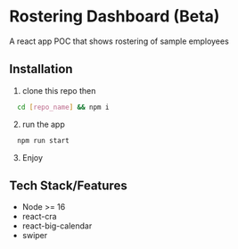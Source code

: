 
# Rostering Dashboard (Beta)

A react app POC that shows rostering of sample employees

## Installation
1. clone this repo then

```bash
  cd [repo_name] && npm i
```

2. run the app
```bash
  npm run start
```

3. Enjoy
## Tech Stack/Features
- Node >= 16
- react-cra
- react-big-calendar
- swiper

